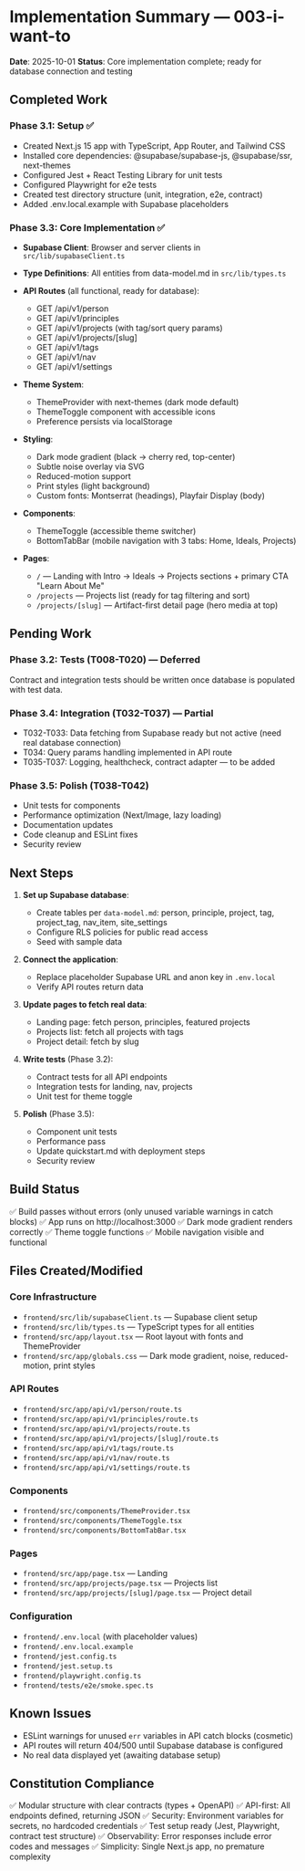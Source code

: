 # Implementation Summary — 003-i-want-to

**Date**: 2025-10-01
**Status**: Core implementation complete; ready for database connection and testing

## Completed Work

### Phase 3.1: Setup ✅
- Created Next.js 15 app with TypeScript, App Router, and Tailwind CSS
- Installed core dependencies: @supabase/supabase-js, @supabase/ssr, next-themes
- Configured Jest + React Testing Library for unit tests
- Configured Playwright for e2e tests
- Created test directory structure (unit, integration, e2e, contract)
- Added .env.local.example with Supabase placeholders

### Phase 3.3: Core Implementation ✅
- **Supabase Client**: Browser and server clients in `src/lib/supabaseClient.ts`
- **Type Definitions**: All entities from data-model.md in `src/lib/types.ts`
- **API Routes** (all functional, ready for database):
  - GET /api/v1/person
  - GET /api/v1/principles
  - GET /api/v1/projects (with tag/sort query params)
  - GET /api/v1/projects/[slug]
  - GET /api/v1/tags
  - GET /api/v1/nav
  - GET /api/v1/settings

- **Theme System**:
  - ThemeProvider with next-themes (dark mode default)
  - ThemeToggle component with accessible icons
  - Preference persists via localStorage

- **Styling**:
  - Dark mode gradient (black → cherry red, top-center)
  - Subtle noise overlay via SVG
  - Reduced-motion support
  - Print styles (light background)
  - Custom fonts: Montserrat (headings), Playfair Display (body)

- **Components**:
  - ThemeToggle (accessible theme switcher)
  - BottomTabBar (mobile navigation with 3 tabs: Home, Ideals, Projects)

- **Pages**:
  - `/` — Landing with Intro → Ideals → Projects sections + primary CTA "Learn About Me"
  - `/projects` — Projects list (ready for tag filtering and sort)
  - `/projects/[slug]` — Artifact-first detail page (hero media at top)

## Pending Work

### Phase 3.2: Tests (T008-T020) — Deferred
Contract and integration tests should be written once database is populated with test data.

### Phase 3.4: Integration (T032-T037) — Partial
- T032-T033: Data fetching from Supabase ready but not active (need real database connection)
- T034: Query params handling implemented in API route
- T035-T037: Logging, healthcheck, contract adapter — to be added

### Phase 3.5: Polish (T038-T042)
- Unit tests for components
- Performance optimization (Next/Image, lazy loading)
- Documentation updates
- Code cleanup and ESLint fixes
- Security review

## Next Steps

1. **Set up Supabase database**:
   - Create tables per `data-model.md`: person, principle, project, tag, project_tag, nav_item, site_settings
   - Configure RLS policies for public read access
   - Seed with sample data

2. **Connect the application**:
   - Replace placeholder Supabase URL and anon key in `.env.local`
   - Verify API routes return data

3. **Update pages to fetch real data**:
   - Landing page: fetch person, principles, featured projects
   - Projects list: fetch all projects with tags
   - Project detail: fetch by slug

4. **Write tests** (Phase 3.2):
   - Contract tests for all API endpoints
   - Integration tests for landing, nav, projects
   - Unit test for theme toggle

5. **Polish** (Phase 3.5):
   - Component unit tests
   - Performance pass
   - Update quickstart.md with deployment steps
   - Security review

## Build Status
✅ Build passes without errors (only unused variable warnings in catch blocks)
✅ App runs on http://localhost:3000
✅ Dark mode gradient renders correctly
✅ Theme toggle functions
✅ Mobile navigation visible and functional

## Files Created/Modified

### Core Infrastructure
- `frontend/src/lib/supabaseClient.ts` — Supabase client setup
- `frontend/src/lib/types.ts` — TypeScript types for all entities
- `frontend/src/app/layout.tsx` — Root layout with fonts and ThemeProvider
- `frontend/src/app/globals.css` — Dark mode gradient, noise, reduced-motion, print styles

### API Routes
- `frontend/src/app/api/v1/person/route.ts`
- `frontend/src/app/api/v1/principles/route.ts`
- `frontend/src/app/api/v1/projects/route.ts`
- `frontend/src/app/api/v1/projects/[slug]/route.ts`
- `frontend/src/app/api/v1/tags/route.ts`
- `frontend/src/app/api/v1/nav/route.ts`
- `frontend/src/app/api/v1/settings/route.ts`

### Components
- `frontend/src/components/ThemeProvider.tsx`
- `frontend/src/components/ThemeToggle.tsx`
- `frontend/src/components/BottomTabBar.tsx`

### Pages
- `frontend/src/app/page.tsx` — Landing
- `frontend/src/app/projects/page.tsx` — Projects list
- `frontend/src/app/projects/[slug]/page.tsx` — Project detail

### Configuration
- `frontend/.env.local` (with placeholder values)
- `frontend/.env.local.example`
- `frontend/jest.config.ts`
- `frontend/jest.setup.ts`
- `frontend/playwright.config.ts`
- `frontend/tests/e2e/smoke.spec.ts`

## Known Issues
- ESLint warnings for unused `err` variables in API catch blocks (cosmetic)
- API routes will return 404/500 until Supabase database is configured
- No real data displayed yet (awaiting database setup)

## Constitution Compliance
✅ Modular structure with clear contracts (types + OpenAPI)
✅ API-first: All endpoints defined, returning JSON
✅ Security: Environment variables for secrets, no hardcoded credentials
✅ Test setup ready (Jest, Playwright, contract test structure)
✅ Observability: Error responses include error codes and messages
✅ Simplicity: Single Next.js app, no premature complexity
